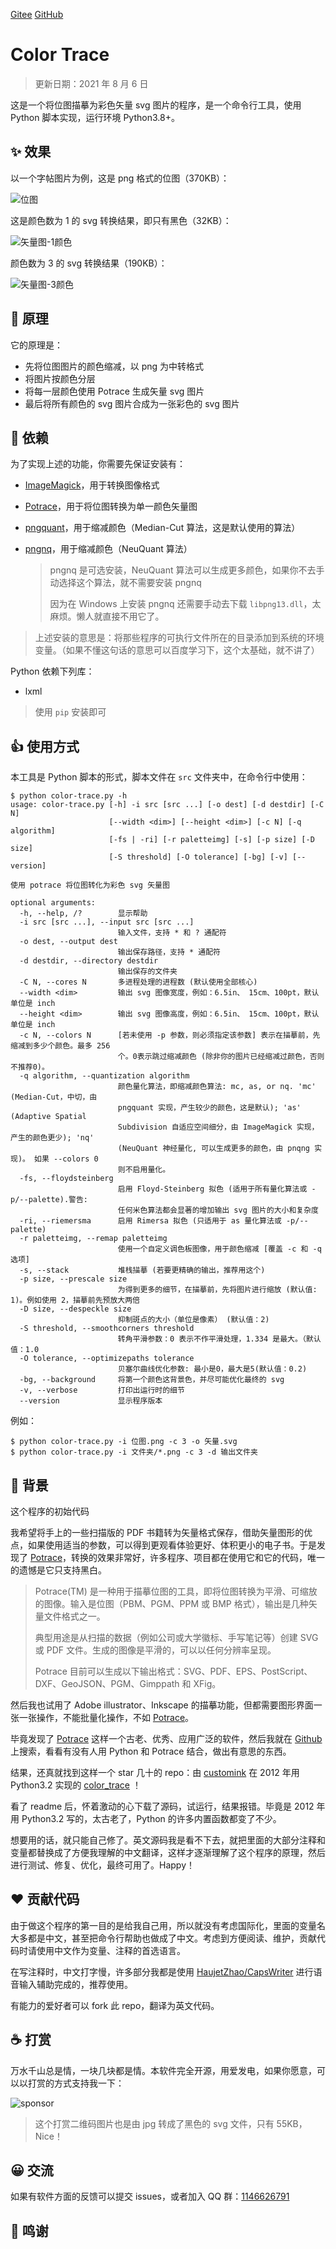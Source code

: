 [Gitee](https://gitee.com/haujet/color-trace)   [GitHub](https://github.com/HaujetZhao/) 

#  Color Trace

> 更新日期：2021 年 8 月 6 日

这是一个将位图描摹为彩色矢量 svg 图片的程序，是一个命令行工具，使用 Python 脚本实现，运行环境 Python3.8+。

## ✨ 效果

以一个字帖图片为例，这是 png 格式的位图（370KB）：

![位图](assets/位图.png)

这是颜色数为 1 的 svg 转换结果，即只有黑色（32KB）：

![矢量图-1颜色](assets/矢量图-1颜色.svg)

颜色数为 3 的 svg 转换结果（190KB）：

![矢量图-3颜色](assets/矢量图-3颜色.svg)

## 📝 原理

它的原理是：

- 先将位图图片的颜色缩减，以 png 为中转格式
- 将图片按颜色分层
- 将每一层颜色使用 Potrace 生成矢量 svg 图片
- 最后将所有颜色的 svg 图片合成为一张彩色的 svg 图片

## 🔨 依赖

为了实现上述的功能，你需要先保证安装有：

- [ImageMagick](https://imagemagick.org/)，用于转换图像格式

- [Potrace](http://potrace.sourceforge.net/)，用于将位图转换为单一颜色矢量图

- [pngquant](https://pngquant.org)，用于缩减颜色（Median-Cut 算法，这是默认使用的算法）

- [pngnq](http://pngnq.sourceforge.net/)，用于缩减颜色（NeuQuant 算法）

  > pngnq 是可选安装，NeuQuant 算法可以生成更多颜色，如果你不去手动选择这个算法，就不需要安装 pngnq
  >
  > 因为在 Windows 上安装 pngnq 还需要手动去下载 `libpng13.dll`，太麻烦。懒人就直接不用它了。

> 上述安装的意思是：将那些程序的可执行文件所在的目录添加到系统的环境变量。（如果不懂这句话的意思可以百度学习下，这个太基础，就不讲了）

Python 依赖下列库：

* lxml

> 使用 `pip` 安装即可

## 👍 使用方式

本工具是 Python 脚本的形式，脚本文件在 `src` 文件夹中，在命令行中使用：

```
$ python color-trace.py -h
usage: color-trace.py [-h] -i src [src ...] [-o dest] [-d destdir] [-C N]
                      [--width <dim>] [--height <dim>] [-c N] [-q algorithm]
                      [-fs | -ri] [-r paletteimg] [-s] [-p size] [-D size]
                      [-S threshold] [-O tolerance] [-bg] [-v] [--version]

使用 potrace 将位图转化为彩色 svg 矢量图

optional arguments:
  -h, --help, /?        显示帮助
  -i src [src ...], --input src [src ...]
                        输入文件，支持 * 和 ? 通配符
  -o dest, --output dest
                        输出保存路径，支持 * 通配符
  -d destdir, --directory destdir
                        输出保存的文件夹
  -C N, --cores N       多进程处理的进程数 (默认使用全部核心)
  --width <dim>         输出 svg 图像宽度，例如：6.5in、 15cm、100pt，默认单位是 inch
  --height <dim>        输出 svg 图像高度，例如：6.5in、 15cm、100pt，默认单位是 inch
  -c N, --colors N      [若未使用 -p 参数，则必须指定该参数] 表示在描摹前，先缩减到多少个颜色。最多 256
                        个。0表示跳过缩减颜色 (除非你的图片已经缩减过颜色，否则不推荐0)。
  -q algorithm, --quantization algorithm
                        颜色量化算法，即缩减颜色算法: mc, as, or nq. 'mc' (Median-Cut，中切，由
                        pngquant 实现，产生较少的颜色，这是默认); 'as' (Adaptive Spatial
                        Subdivision 自适应空间细分，由 ImageMagick 实现，产生的颜色更少); 'nq'
                        (NeuQuant 神经量化, 可以生成更多的颜色，由 pnqng 实现)。 如果 --colors 0
                        则不启用量化。
  -fs, --floydsteinberg
                        启用 Floyd-Steinberg 拟色 (适用于所有量化算法或 -p/--palette).警告:
                        任何米色算法都会显著的增加输出 svg 图片的大小和复杂度
  -ri, --riemersma      启用 Rimersa 拟色 (只适用于 as 量化算法或 -p/--palette)
  -r paletteimg, --remap paletteimg
                        使用一个自定义调色板图像，用于颜色缩减 [覆盖 -c 和 -q 选项]
  -s, --stack           堆栈描摹 (若要更精确的输出，推荐用这个)
  -p size, --prescale size
                        为得到更多的细节，在描摹前，先将图片进行缩放 (默认值: 1)。例如使用 2，描摹前先预放大两倍
  -D size, --despeckle size
                        抑制斑点的大小（单位是像素） (默认值：2)
  -S threshold, --smoothcorners threshold
                        转角平滑参数：0 表示不作平滑处理，1.334 是最大。（默认值：1.0
  -O tolerance, --optimizepaths tolerance
                        贝塞尔曲线优化参数: 最小是0，最大是5(默认值：0.2)
  -bg, --background     将第一个颜色这背景色，并尽可能优化最终的 svg
  -v, --verbose         打印出运行时的细节
  --version             显示程序版本
```

例如：

```
$ python color-trace.py -i 位图.png -c 3 -o 矢量.svg
$ python color-trace.py -i 文件夹/*.png -c 3 -d 输出文件夹
```

## 🔮 背景

这个程序的初始代码

我希望将手上的一些扫描版的 PDF 书籍转为矢量格式保存，借助矢量图形的优点，如果使用适当的参数，可以得到更观看体验更好、体积更小的电子书。于是发现了 [Potrace](http://potrace.sourceforge.net/)，转换的效果非常好，许多程序、项目都在使用它和它的代码，唯一的遗憾是它只支持黑白。

> Potrace(TM) 是一种用于描摹位图的工具，即将位图转换为平滑、可缩放的图像。输入是位图（PBM、PGM、PPM 或 BMP 格式），输出是几种矢量文件格式之一。
>
> 典型用途是从扫描的数据（例如公司或大学徽标、手写笔记等）创建 SVG 或 PDF 文件。生成的图像是平滑的，可以以任何分辨率呈现。
>
> Potrace 目前可以生成以下输出格式：SVG、PDF、EPS、PostScript、DXF、GeoJSON、PGM、Gimppath 和 XFig。

然后我也试用了 Adobe illustrator、Inkscape 的描摹功能，但都需要图形界面一张一张操作，不能批量化操作，不如 [Potrace](http://potrace.sourceforge.net/)。

毕竟发现了 [Potrace](http://potrace.sourceforge.net/) 这样一个古老、优秀、应用广泛的软件，然后我就在 [Github](https://github.com/) 上搜索，看看有没有人用 Python 和 Potrace 结合，做出有意思的东西。

结果，还真就找到这样一个 star 几十的 repo：由 [customink](https://github.com/customink) 在 2012 年用 Python3.2 实现的 [color_trace](https://github.com/customink/color_trace) ！

看了 readme 后，怀着激动的心下载了源码，试运行，结果报错。毕竟是 2012 年用 Python3.2 写的，太古老了，Python 的许多内置函数都变了不少。

想要用的话，就只能自己修了。英文源码我是看不下去，就把里面的大部分注释和变量都替换成了方便我理解的中文翻译，这样才逐渐理解了这个程序的原理，然后进行测试、修复、优化，最终可用了。Happy！



## ❤ 贡献代码

由于做这个程序的第一目的是给我自己用，所以就没有考虑国际化，里面的变量名大多都是中文，甚至把命令行帮助也做成了中文。考虑到方便阅读、维护，贡献代码时请使用中文作为变量、注释的首选语言。

在写注释时，中文打字慢，许多部分我都是使用 [HaujetZhao/CapsWriter](https://github.com/HaujetZhao/CapsWriter) 进行语音输入辅助完成的，推荐使用。

有能力的爱好者可以 fork 此 repo，翻译为英文代码。

## ☕ 打赏

万水千山总是情，一块几块都是情。本软件完全开源，用爱发电，如果你愿意，可以以打赏的方式支持我一下：

![sponsor](assets/sponsor.svg)

> 这个打赏二维码图片也是由 jpg 转成了黑色的 svg 文件，只有 55KB，Nice！



## 😀 交流

如果有软件方面的反馈可以提交 issues，或者加入 QQ 群：[1146626791](https://qm.qq.com/cgi-bin/qm/qr?k=DgiFh5cclAElnELH4mOxqWUBxReyEVpm&jump_from=webapi) 



## 🙏 鸣谢

